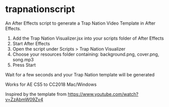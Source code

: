 # trapnationscript
An After Effects script to generate a Trap Nation Video Template in After Effects.

1. Add the Trap Nation Visualizer.jsx into your scripts folder of After Effects 
2. Start After Effects
3. Open the script under Scripts > Trap Nation Visualizer
4. Choose your resources folder containing: background.png, cover.png, song.mp3
5. Press Start

Wait for a few seconds and your Trap Nation template will be generated

Works for AE CS5 to CC2018 Mac/Windows 

Inspired by the template from https://www.youtube.com/watch?v=ZzAbmW09Zv4
